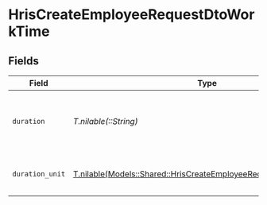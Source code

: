 # HrisCreateEmployeeRequestDtoWorkTime


## Fields

| Field                                                                                                                                  | Type                                                                                                                                   | Required                                                                                                                               | Description                                                                                                                            | Example                                                                                                                                |
| -------------------------------------------------------------------------------------------------------------------------------------- | -------------------------------------------------------------------------------------------------------------------------------------- | -------------------------------------------------------------------------------------------------------------------------------------- | -------------------------------------------------------------------------------------------------------------------------------------- | -------------------------------------------------------------------------------------------------------------------------------------- |
| `duration`                                                                                                                             | *T.nilable(::String)*                                                                                                                  | :heavy_minus_sign:                                                                                                                     | The work time duration in ISO 8601 duration format                                                                                     | P0Y0M0DT8H0M0S                                                                                                                         |
| `duration_unit`                                                                                                                        | [T.nilable(Models::Shared::HrisCreateEmployeeRequestDtoDurationUnit)](../../models/shared/hriscreateemployeerequestdtodurationunit.md) | :heavy_minus_sign:                                                                                                                     | The duration unit of the work time                                                                                                     | month                                                                                                                                  |